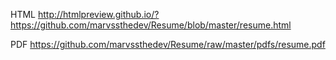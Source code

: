 HTML
http://htmlpreview.github.io/?https://github.com/marvssthedev/Resume/blob/master/resume.html

PDF
https://github.com/marvssthedev/Resume/raw/master/pdfs/resume.pdf